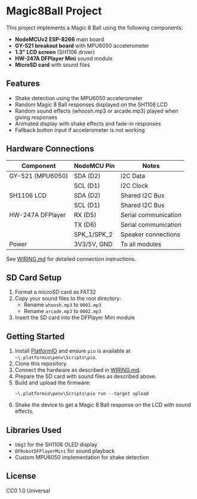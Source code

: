# Magic8Ball Project

This project implements a Magic 8 Ball using the following components:

- **NodeMCUv2 ESP-8266** main board
- **GY-521 breakout board** with MPU6050 accelerometer
- **1.3" LCD screen** (SH1106 driver)
- **HW-247A DFPlayer Mini** sound module
- **MicroSD card** with sound files

## Features

- Shake detection using the MPU6050 accelerometer
- Random Magic 8 Ball responses displayed on the SH1106 LCD
- Random sound effects (whoosh.mp3 or arcade.mp3) played when giving responses
- Animated display with shake effects and fade-in responses
- Fallback button input if accelerometer is not working

## Hardware Connections

| Component         | NodeMCU Pin | Notes                    |
|-------------------|-------------|--------------------------|
| GY-521 (MPU6050)  | SDA (D2)    | I2C Data                 |
|                   | SCL (D1)    | I2C Clock                |
| SH1106 LCD        | SDA (D2)    | Shared I2C Bus           |
|                   | SCL (D1)    | Shared I2C Bus           |
| HW-247A DFPlayer  | RX (D5)     | Serial communication     |
|                   | TX (D6)     | Serial communication     |
|                   | SPK_1/SPK_2 | Speaker connections      |
| Power             | 3V3/5V, GND | To all modules           |

See [WIRING.md](WIRING.md) for detailed connection instructions.

## SD Card Setup

1. Format a microSD card as FAT32
2. Copy your sound files to the root directory:
   - Rename `whoosh.mp3` to `0001.mp3`
   - Rename `arcade.mp3` to `0002.mp3`
3. Insert the SD card into the DFPlayer Mini module

## Getting Started

1. Install [PlatformIO](https://platformio.org/) and ensure `pio` is available at `~\.platformio\penv\Scripts\pio`.
2. Clone this repository.
3. Connect the hardware as described in [WIRING.md](WIRING.md).
4. Prepare the SD card with sound files as described above.
5. Build and upload the firmware:
    ```
    ~\.platformio\penv\Scripts\pio run --target upload
    ```
6. Shake the device to get a Magic 8 Ball response on the LCD with sound effects.

## Libraries Used

- `U8g2` for the SH1106 OLED display
- `DFRobotDFPlayerMini` for sound playback
- Custom MPU6050 implementation for shake detection

## License

CC0 1.0 Universal
